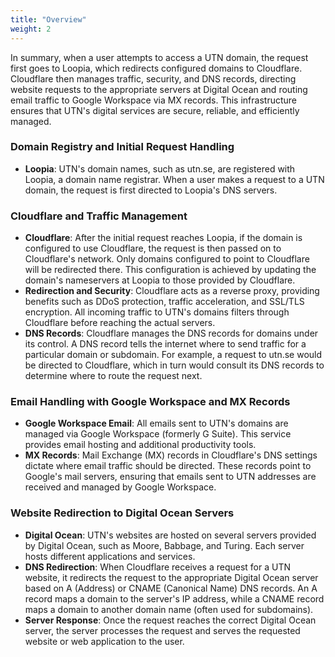 ```yaml
---
title: "Overview"
weight: 2
---
```


In summary, when a user attempts to access a UTN domain, the request first goes to Loopia, which redirects configured domains to Cloudflare. Cloudflare then manages traffic, security, and DNS records, directing website requests to the appropriate servers at Digital Ocean and routing email traffic to Google Workspace via MX records. This infrastructure ensures that UTN's digital services are secure, reliable, and efficiently managed.

### Domain Registry and Initial Request Handling

- **Loopia**: UTN's domain names, such as utn.se, are registered with Loopia, a domain name registrar. When a user makes a request to a UTN domain, the request is first directed to Loopia's DNS servers.

### Cloudflare and Traffic Management

- **Cloudflare**: After the initial request reaches Loopia, if the domain is configured to use Cloudflare, the request is then passed on to Cloudflare's network. Only domains configured to point to Cloudflare will be redirected there. This configuration is achieved by updating the domain's nameservers at Loopia to those provided by Cloudflare.
- **Redirection and Security**: Cloudflare acts as a reverse proxy, providing benefits such as DDoS protection, traffic acceleration, and SSL/TLS encryption. All incoming traffic to UTN's domains filters through Cloudflare before reaching the actual servers.
- **DNS Records**: Cloudflare manages the DNS records for domains under its control. A DNS record tells the internet where to send traffic for a particular domain or subdomain. For example, a request to utn.se would be directed to Cloudflare, which in turn would consult its DNS records to determine where to route the request next.

### Email Handling with Google Workspace and MX Records

- **Google Workspace Email**: All emails sent to UTN's domains are managed via Google Workspace (formerly G Suite). This service provides email hosting and additional productivity tools.
- **MX Records**: Mail Exchange (MX) records in Cloudflare's DNS settings dictate where email traffic should be directed. These records point to Google's mail servers, ensuring that emails sent to UTN addresses are received and managed by Google Workspace.

### Website Redirection to Digital Ocean Servers

- **Digital Ocean**: UTN's websites are hosted on several servers provided by Digital Ocean, such as Moore, Babbage, and Turing. Each server hosts different applications and services.
- **DNS Redirection**: When Cloudflare receives a request for a UTN website, it redirects the request to the appropriate Digital Ocean server based on A (Address) or CNAME (Canonical Name) DNS records. An A record maps a domain to the server's IP address, while a CNAME record maps a domain to another domain name (often used for subdomains).
- **Server Response**: Once the request reaches the correct Digital Ocean server, the server processes the request and serves the requested website or web application to the user.
